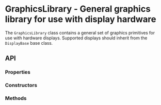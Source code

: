 # GraphicsLibrary - General graphics library for use with display hardware

The `GraphicsLibrary` class contains a general set of graphics primitives for use with hardware displays.  Supported displays should inherit from the `DisplayBase` base class.

## API

### Properties

### Constructors

### Methods